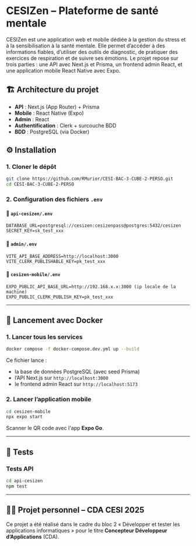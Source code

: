 # CESIZen – Plateforme de santé mentale

CESIZen est une application web et mobile dédiée à la gestion du stress et à la sensibilisation à la santé mentale. Elle permet d’accéder à des informations fiables, d’utiliser des outils de diagnostic, de pratiquer des exercices de respiration et de suivre ses émotions. Le projet repose sur trois parties : une API avec Next.js et Prisma, un frontend admin React, et une application mobile React Native avec Expo.

## 🏗️ Architecture du projet

- **API** : Next.js (App Router) + Prisma
- **Mobile** : React Native (Expo)
- **Admin** : React
- **Authentification** : Clerk + surcouche BDD
- **BDD** : PostgreSQL (via Docker)

## ⚙️ Installation

### 1. Cloner le dépôt

```bash
git clone https://github.com/RMurier/CESI-BAC-3-CUBE-2-PERSO.git
cd CESI-BAC-3-CUBE-2-PERSO
```

### 2. Configuration des fichiers `.env`

#### 📁 `api-cesizen/.env`

```env
DATABASE_URL=postgresql://cesizen:cesizenpass@postgres:5432/cesizen
SECRET_KEY=sk_test_xxx
```

#### 📁 `admin/.env`

```env
VITE_API_BASE_ADDRESS=http://localhost:3000
VITE_CLERK_PUBLISHABLE_KEY=pk_test_xxx
```

#### 📁 `cesizen-mobile/.env`

```env
EXPO_PUBLIC_API_BASE_URL=http://192.168.x.x:3000 (ip locale de la machine)
EXPO_PUBLIC_CLERK_PUBLISH_KEY=pk_test_xxx
```
---

## 🐳 Lancement avec Docker

### 1. Lancer tous les services

```bash
docker compose -f docker-compose.dev.yml up --build
```

Ce fichier lance :

- la base de données PostgreSQL (avec seed Prisma)
- l’API Next.js sur `http://localhost:3000`
- le frontend admin React sur `http://localhost:5173`

### 2. Lancer l’application mobile

```bash
cd cesizen-mobile
npx expo start
```

Scanner le QR code avec l'app **Expo Go**.

---

## 🧪 Tests

### Tests API

```bash
cd api-cesizen
npm test
```

---

## 🧑‍🎓 Projet personnel – CDA CESI 2025

Ce projet a été réalisé dans le cadre du bloc 2 « Développer et tester les applications informatiques » pour le titre **Concepteur Développeur d’Applications** (CDA).